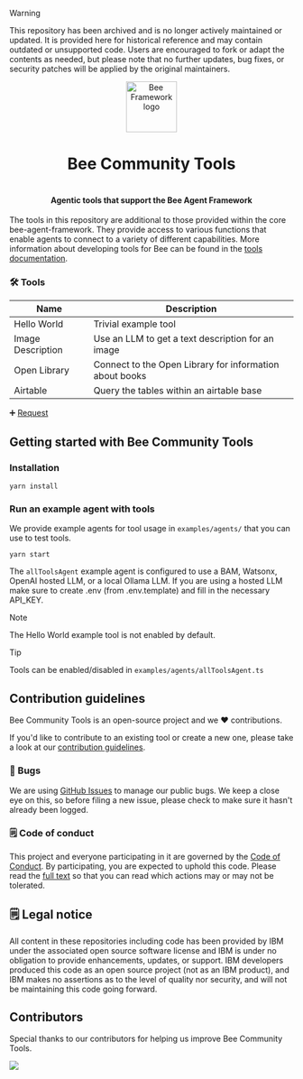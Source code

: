 > [!WARNING]  
> 
> This repository has been archived and is no longer actively maintained or updated. It is provided here for historical reference and may contain outdated or unsupported code. Users are encouraged to fork or adapt the contents as needed, but please note that no further updates, bug fixes, or security patches will be applied by the original maintainers.

<p align="center">
  <picture>
    <source media="(prefers-color-scheme: dark)" srcset="/docs/assets/Bee_logo_white.svg">
    <source media="(prefers-color-scheme: light)" srcset="/docs/assets/Bee_logo_black.svg">
    <img alt="Bee Framework logo" height="90">
  </picture>
</p>

<h1 align="center">Bee Community Tools</h1>

<p align="center">
  <a aria-label="Join the community on GitHub" href="https://github.com/i-am-bee/bee-community-tools/discussions">
    <img alt="" src="https://img.shields.io/badge/Join%20the%20community-blueviolet.svg?style=for-the-badge&labelColor=000000&label=Bee">
  </a>
  <h4 align="center">Agentic tools that support the Bee Agent Framework</h4>
</p>

The tools in this repository are additional to those provided within the core bee-agent-framework. They provide access to various functions that enable agents to connect to a variety of different capabilities. More information about developing tools for Bee can be found in the [tools documentation](https://github.com/i-am-bee/bee-agent-framework/blob/main/docs/tools.md).

### 🛠️ Tools

| Name              | Description                                             |
| ----------------- | ------------------------------------------------------- |
| Hello World       | Trivial example tool                                    |
| Image Description | Use an LLM to get a text description for an image       |
| Open Library      | Connect to the Open Library for information about books |
| Airtable          | Query the tables within an airtable base                |

➕ [Request](https://github.com/i-am-bee/bee-community-tools/discussions)

## Getting started with Bee Community Tools

### Installation

```shell
yarn install
```

### Run an example agent with tools

We provide example agents for tool usage in `examples/agents/` that you can use to test tools.

```shell
yarn start
```

The `allToolsAgent` example agent is configured to use a BAM, Watsonx, OpenAI hosted LLM, or a local Ollama LLM.
If you are using a hosted LLM make sure to create .env (from .env.template) and fill in the necessary API_KEY.

> [!NOTE]
> The Hello World example tool is not enabled by default.

> [!TIP]
> Tools can be enabled/disabled in `examples/agents/allToolsAgent.ts`

## Contribution guidelines

Bee Community Tools is an open-source project and we ❤️ contributions.

If you'd like to contribute to an existing tool or create a new one, please take a look at our [contribution guidelines](./CONTRIBUTING.md).

### 🐛 Bugs

We are using [GitHub Issues](https://github.com/i-am-bee/bee-community-tools/issues) to manage our public bugs. We keep a close eye on this, so before filing a new issue, please check to make sure it hasn't already been logged.

### 🗒 Code of conduct

This project and everyone participating in it are governed by the [Code of Conduct](./CODE_OF_CONDUCT.md). By participating, you are expected to uphold this code. Please read the [full text](./CODE_OF_CONDUCT.md) so that you can read which actions may or may not be tolerated.

## 🗒 Legal notice

All content in these repositories including code has been provided by IBM under the associated open source software license and IBM is under no obligation to provide enhancements, updates, or support. IBM developers produced this code as an open source project (not as an IBM product), and IBM makes no assertions as to the level of quality nor security, and will not be maintaining this code going forward.

## Contributors

Special thanks to our contributors for helping us improve Bee Community Tools.

<a href="https://github.com/i-am-bee/bee-community-tools/graphs/contributors">
  <img src="https://contrib.rocks/image?repo=i-am-bee/bee-community-tools" />
</a>

